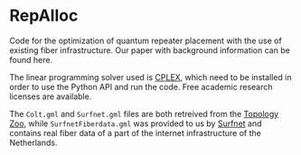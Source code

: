 # RepAlloc
Code for the optimization of quantum repeater placement with the use of existing fiber infrastructure.
Our paper with background information can be found here.

The linear programming solver used is [CPLEX](https://www.ibm.com/analytics/cplex-optimizer), which need to be installed in order to use the Python API and run the code. Free academic research licenses are available.

The `Colt.gml` and `Surfnet.gml` files are both retreived from the [Topology Zoo](http://www.topology-zoo.org/), while `SurfnetFiberdata.gml` was provided to us by [Surfnet](https://www.surf.nl/) and contains real fiber data of a part of the internet infrastructure of the Netherlands.
